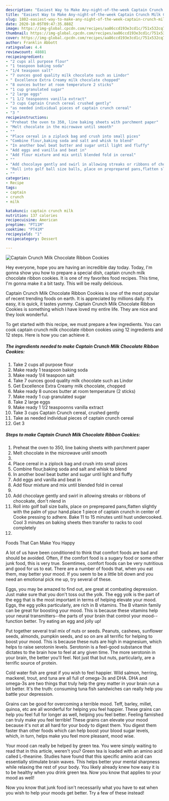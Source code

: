 ```yaml
---
description: "Easiest Way to Make Any-night-of-the-week Captain Crunch Milk Chocolate Ribbon Cookies"
title: "Easiest Way to Make Any-night-of-the-week Captain Crunch Milk Chocolate Ribbon Cookies"
slug: 1802-easiest-way-to-make-any-night-of-the-week-captain-crunch-milk-chocolate-ribbon-cookies
date: 2020-10-05T09:47:35.888Z
image: https://img-global.cpcdn.com/recipes/aa86ccd193e3cd1c/751x532cq70/captain-crunch-milk-chocolate-ribbon-cookies-recipe-main-photo.jpg
thumbnail: https://img-global.cpcdn.com/recipes/aa86ccd193e3cd1c/751x532cq70/captain-crunch-milk-chocolate-ribbon-cookies-recipe-main-photo.jpg
cover: https://img-global.cpcdn.com/recipes/aa86ccd193e3cd1c/751x532cq70/captain-crunch-milk-chocolate-ribbon-cookies-recipe-main-photo.jpg
author: Franklin Abbott
ratingvalue: 4.4
reviewcount: 48881
recipeingredient:
- "2 cups all purpose flour"
- "1 teaspoon baking soda"
- "1/4 teaspoon salt"
- "7 ounces good quality milk chocolate such as Lindor"
- " Excellence Extra Creamy milk chocolate chopped"
- "8 ounces butter at room temperature 2 sticks"
- "1 cup granulated sugar"
- "2 large eggs"
- "1 1/2 teaspoonns vanilla extract"
- "3 cups Captain Crunch cereal crushed gently"
- "as needed individual pieces of captain crunch cereal"
- "3 "
recipeinstructions:
- "Preheat the oven to 350, line baking sheets with parchment paper"
- "Melt chocolate in the microwave until smooth"
- ""
- "Place cereal in a ziplock bag and crush into small pices"
- "Combine flour,baking soda and salt and whisk to blend"
- "In another bowl beat butter and sugar until light and fluffy"
- "Add eggs and vanilla and beat in"
- "Add flour mixture and mix until blended fold in cereal"
- ""
- "Add chocolaye gently and swirl in allowing streaks or ribbons of chocokate, don&#39;t nlend in"
- "Roll into golf ball size balls, place on preprepared pans,flatten slightly with the palm of ypur hand.place 1 piece of captain crunch in center of Cooke pressing to adhere. Bake 11 to 15 minutes until hust undercooked. Cool 3 minutes on baking sheets then transfer to racks to cool completely"
- ""
categories:
- Recipe
tags:
- captain
- crunch
- milk

katakunci: captain crunch milk 
nutrition: 137 calories
recipecuisine: American
preptime: "PT11M"
cooktime: "PT41M"
recipeyield: "1"
recipecategory: Dessert

---
```



![Captain Crunch Milk Chocolate Ribbon Cookies](https://img-global.cpcdn.com/recipes/aa86ccd193e3cd1c/751x532cq70/captain-crunch-milk-chocolate-ribbon-cookies-recipe-main-photo.jpg)

Hey everyone, hope you are having an incredible day today. Today, I'm gonna show you how to prepare a special dish, captain crunch milk chocolate ribbon cookies. It is one of my favorites food recipes. This time, I'm gonna make it a bit tasty. This will be really delicious.



Captain Crunch Milk Chocolate Ribbon Cookies is one of the most popular of recent trending foods on earth. It is appreciated by millions daily. It's easy, it is quick, it tastes yummy. Captain Crunch Milk Chocolate Ribbon Cookies is something which I have loved my entire life. They are nice and they look wonderful.


To get started with this recipe, we must prepare a few ingredients. You can cook captain crunch milk chocolate ribbon cookies using 12 ingredients and 12 steps. Here is how you can achieve it.

<!--inarticleads1-->

##### The ingredients needed to make Captain Crunch Milk Chocolate Ribbon Cookies:

1. Take 2 cups all purpose flour
1. Make ready 1 teaspoon baking soda
1. Make ready 1/4 teaspoon salt
1. Take 7 ounces good quality milk chocolate such as Lindor
1. Get  Excellence Extra Creamy milk chocolate, chopped
1. Make ready 8 ounces butter at room temperature (2 sticks)
1. Make ready 1 cup granulated sugar
1. Take 2 large eggs
1. Make ready 1 1/2 teaspoonns vanilla extract
1. Take 3 cups Captain Crunch cereal, crushed gently
1. Take as needed individual pieces of captain crunch cereal
1. Get 3 




<!--inarticleads2-->

##### Steps to make Captain Crunch Milk Chocolate Ribbon Cookies:

1. Preheat the oven to 350, line baking sheets with parchment paper
1. Melt chocolate in the microwave until smooth
1. 
1. Place cereal in a ziplock bag and crush into small pices
1. Combine flour,baking soda and salt and whisk to blend
1. In another bowl beat butter and sugar until light and fluffy
1. Add eggs and vanilla and beat in
1. Add flour mixture and mix until blended fold in cereal
1. 
1. Add chocolaye gently and swirl in allowing streaks or ribbons of chocokate, don&#39;t nlend in
1. Roll into golf ball size balls, place on preprepared pans,flatten slightly with the palm of ypur hand.place 1 piece of captain crunch in center of Cooke pressing to adhere. Bake 11 to 15 minutes until hust undercooked. Cool 3 minutes on baking sheets then transfer to racks to cool completely
1. 




Foods That Can Make You Happy


A lot of us have been conditioned to think that comfort foods are bad and should be avoided. Often, if the comfort food is a sugary food or some other junk food, this is very true. Soemtimes, comfort foods can be very nutritious and good for us to eat. There are a number of foods that, when you eat them, may better your mood. If you seem to be a little bit down and you need an emotional pick me up, try several of these.

Eggs, you may be amazed to find out, are great at combating depression. Just make sure that you don't toss out the yolk. The egg yolk is the part of the egg that is the most important in terms of helping elevate your mood. Eggs, the egg yolks particularly, are rich in B vitamins. The B vitamin family can be great for boosting your mood. This is because these vitamins help your neural transmitters--the parts of your brain that control your mood--function better. Try eating an egg and jolly up!

Put together several trail mix of nuts or seeds. Peanuts, cashews, sunflower seeds, almonds, pumpkin seeds, and so on are all terrific for helping to boost your mood. This is because these nuts are high in magnesium, which helps to raise serotonin levels. Serotonin is a feel-good substance that dictates to the brain how to feel at any given time. The more serotonin in your brain, the better you'll feel. Not just that but nuts, particularly, are a terrific source of protein.

Cold water fish are great if you wish to feel happier. Wild salmon, herring, mackerel, trout, and tuna are all full of omega-3s and DHA. DHA and omega-3s are two things that truly help the grey matter in your brain run a lot better. It's the truth: consuming tuna fish sandwiches can really help you battle your depression. 

Grains can be good for overcoming a terrible mood. Teff, barley, millet, quinoa, etc are all wonderful for helping you feel happier. These grains can help you feel full for longer as well, helping you feel better. Feeling famished can truly make you feel terrible! These grains can elevate your mood because it's not at all hard for your body to digest them. You digest them faster than other foods which can help boost your blood sugar levels, which, in turn, helps make you feel more pleasant, mood wise.

Your mood can really be helped by green tea. You were simply waiting to read that in this article, weren't you? Green tea is loaded with an amino acid called L-theanine. Studies have found that this specific amino acid can essentially stimulate brain waves. This helps better your mental sharpness while relaxing the rest of your body. You likely already knew how easy it is to be healthy when you drink green tea. Now you know that applies to your mood as well!

Now you know that junk food isn't necessarily what you have to eat when you wish to help your moods get better. Try a few of these instead!

